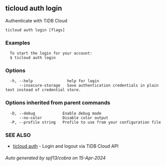 ## ticloud auth login

Authenticate with TiDB Cloud

```
ticloud auth login [flags]
```

### Examples

```
  To start the login for your account:
  $ ticloud auth login
```

### Options

```
  -h, --help               help for login
      --insecure-storage   Save authentication credentials in plain text instead of credential store.
```

### Options inherited from parent commands

```
  -D, --debug            Enable debug mode
      --no-color         Disable color output
  -P, --profile string   Profile to use from your configuration file
```

### SEE ALSO

* [ticloud auth](ticloud_auth.md)	 - Login and logout via TiDB Cloud API

###### Auto generated by spf13/cobra on 15-Apr-2024
